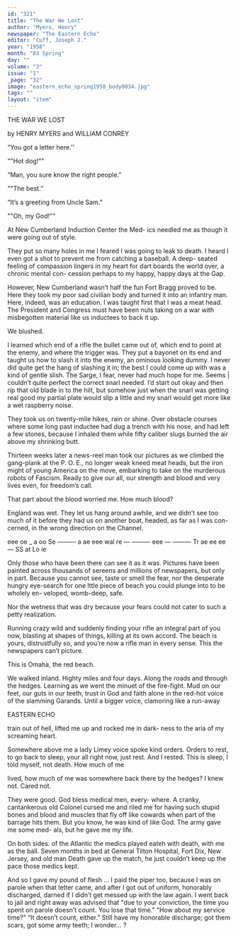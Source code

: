 ```yaml
---
id: "321"
title: "The War We Lost"
author: "Myers, Henry"
newspaper: "The Eastern Echo"
editor: "Cuff, Joseph J."
year: "1958"
month: "03 Spring"
day: ""
volume: "3"
issue: "1"
_page: "32"
image: "eastern_echo_spring1958_body0034.jpg"
tags: ""
layout: "item"
---
```

THE 
WAR
WE
LOST

by HENRY MYERS and WILLIAM CONREY

“You got a letter here.’’

""Hot dog!""

“Man, you sure know the right people.”

""The best.’’

“It’s a greeting from Uncle Sam.”

""Oh, my God!""

At New Cumberland Induction Center the Med-
ics needled me as though it were going out of style.

They put so many holes in me I feared I was
going to leak to death. I heard I even got a shot
to prevent me from catching a baseball. A deep-
seated feeling of compassion lingers in my heart for
dart boards the world over, a chronic mental con-
cession perhaps to my happy, happy days at the Gap.

However, New Cumberland wasn’t half the fun
Fort Bragg proved to be. Here they took my poor
sad civilian body and turned it into an infantry
man. Here, indeed, was an education. I was taught
first that I was a meat head. The President and
Congress must have been nuts taking on a war with
misbegotten material like us inductees to back it up.

We blushed.

I learned which end of a rifle the bullet came
out of, which end to point at the enemy, and where
the trigger was. They put a bayonet on its end and
taught us how to slash it into the enemy, an ominous
looking dummy. I never did quite get the hang of
slashing it in; the best I could come up with was a
kind of gentle slish. The Sarge, I fear, never had
much hope for me. Seems | couldn’t quite perfect
the correct snarl needed. I’d start out okay and
then rip that old blade in to the hilt, but somehow
just when the snarl was getting real good my partial
plate would slip a little and my snarl would get
more like a wet raspberry noise.

They took us on twenty-mile hikes, rain or shine.
Over obstacle courses where some long past inductee
had dug a trench with his nose, and had left a few
stones, because I inhaled them while fifty caliber
slugs burned the air above my shrinking butt.

Thirteen weeks later a news-reel man took our
pictures as we climbed the gang-plank at the P. O. E.,
no longer weak kneed meat heads, but the iron might
of young America on the move, embarking to take
on the murderous robots of Fascism. Ready to give
our all, our strength and blood and very lives even,
for freedom’s call.

That part about the blood worried me. How
much blood?

England was wet. They let us hang around
awhile, and we didn’t see too much of it before they
had us on another boat, headed, as far as I was con-
cerned, in the wrong direction on the Channel.

eee
oe _ a
oo Se
——— a
ae eee
wal re —
——— eee
— ———
Tr
ae ee ee
— SS at Lo ie

Only those who have been there can see it as it
was. Pictures have been painted across thousands of
sereens and millions of newspapers, but only in part.
Because you cannot see, taste or smell the fear, nor
the desperate hungry eye-search for one lttle piece
of beach you could plunge into to be wholely en-
veloped, womb-deep, safe.

Nor the wetness that was dry because your fears
could not cater to such a petty realization.

Running crazy wild and suddenly finding your
rifle an integral part of you now, blasting at shapes
of things, killing at its own accord. The beach is
yours, distrustfully so, and you’re now a rifle man
in every sense. This the newspapers can’t picture.

This is Omaha, the red beach.

We walked inland. Highty miles and four days.
Along the roads and through the hedges. Learning
as we went the minuet of the fire-fight. Mud on our
feet, our guts in our teeth, trust in God and faith
alone in the red-hot voice of the slamming Garands.
Until a bigger voice, clamoring like a run-away

EASTERN ECHO

train out of hell, lifted me up and rocked me in dark-
ness to the aria of my screaming heart.

Somewhere above me a lady Limey voice spoke
kind orders. Orders to rest, to go back to sleep,
your all right now, just rest. And I rested. This is
sleep, I told myself, not death. How much of me

lived, how much of me was somewhere back there by
the hedges? I knew not. Cared not.

They were good. God bless medical men, every-
where. A cranky, cantankerous old Colonel cursed
me and riled me for having such stupid bones and
blood and muscles that fly off like cowards when
part of the barrage hits them. But you know, he
was kind of like God. The army gave me some med-
als, but he gave me my life.

On both sides. of the Atlantic the medics played
eateh with death, with me as the ball. Seven months
in bed at General Tilton Hospital, Fort Dix, New
Jersey, and old man Death gave up the match, he
just couldn’t keep up the pace those medics kept.

And so I gave my pound of flesh ... I paid the
piper too, because I was on parole when that letter
came, and after I got out of uniform, honorably
discharged, darned if I didn’t get messed up with
the law again. I went back to jail and right away was
advised that "due to your conviction, the time you
spent on parole doesn’t count. You lose that time."
"How about my service time?"
“It doesn’t count, either."
Still have my honorable discharge; got them
scars, got some army teeth; I wonder... ? 
